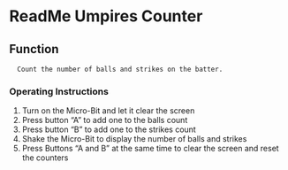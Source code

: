 # ReadMe Umpires Counter

## Function
      Count the number of balls and strikes on the batter.
### Operating Instructions
1.	Turn on the Micro-Bit and let it clear the screen
2.	Press button “A” to add one to the balls count
3.	Press button “B” to add one to the strikes count
4.	Shake the Micro-Bit to display the number of balls and strikes
5.	Press Buttons “A and B” at the same time to clear the screen and reset the counters
